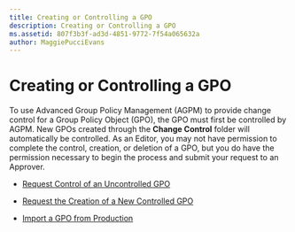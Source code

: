 ```yaml
---
title: Creating or Controlling a GPO
description: Creating or Controlling a GPO
ms.assetid: 807f3b3f-ad3d-4851-9772-7f54a065632a
author: MaggiePucciEvans
---
```


# Creating or Controlling a GPO


To use Advanced Group Policy Management (AGPM) to provide change control for a Group Policy Object (GPO), the GPO must first be controlled by AGPM. New GPOs created through the **Change Control** folder will automatically be controlled. As an Editor, you may not have permission to complete the control, creation, or deletion of a GPO, but you do have the permission necessary to begin the process and submit your request to an Approver.

-   [Request Control of an Uncontrolled GPO](request-control-of-an-uncontrolled-gpo-agpm40.md)

-   [Request the Creation of a New Controlled GPO](request-the-creation-of-a-new-controlled-gpo-agpm40.md)

-   [Import a GPO from Production](import-a-gpo-from-production-agpm40-ed.md)

 

 






